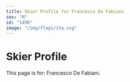 ```yaml
---
title: Skier Profile for Francesco De Fabiani
sex: "M"
id: "1496"
image: "/img/flags/ita.svg" 
---
```


# Skier Profile

This page is for: Francesco De Fabiani.
    